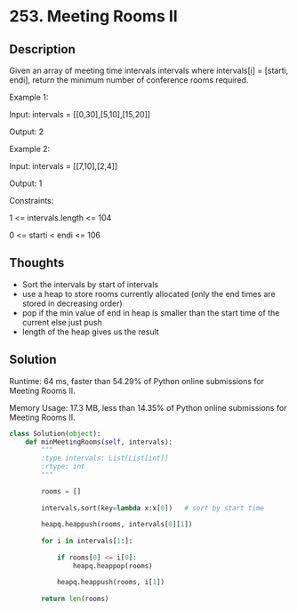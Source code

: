 # 253. Meeting Rooms II

## Description

Given an array of meeting time intervals intervals where intervals[i] = [starti, endi], return the minimum number of conference rooms required.

Example 1:

Input: intervals = [[0,30],[5,10],[15,20]]

Output: 2

Example 2:

Input: intervals = [[7,10],[2,4]]

Output: 1

Constraints:

1 <= intervals.length <= 104

0 <= starti < endi <= 106

## Thoughts

- Sort the intervals by start of intervals
- use a heap to store rooms currently allocated (only the end times are stored in decreasing order)
- pop if the min value of end in heap is smaller than the start time of the current else just push
- length of the heap gives us the result

## Solution

Runtime: 64 ms, faster than 54.29% of Python online submissions for Meeting Rooms II.

Memory Usage: 17.3 MB, less than 14.35% of Python online submissions for Meeting Rooms II.

```python
class Solution(object):
    def minMeetingRooms(self, intervals):
        """
        :type intervals: List[List[int]]
        :rtype: int
        """
        
        rooms = []
        
        intervals.sort(key=lambda x:x[0])   # sort by start time
        
        heapq.heappush(rooms, intervals[0][1])
        
        for i in intervals[1:]:
            
            if rooms[0] <= i[0]:
                heapq.heappop(rooms)
            
            heapq.heappush(rooms, i[1])
        
        return len(rooms)
```

